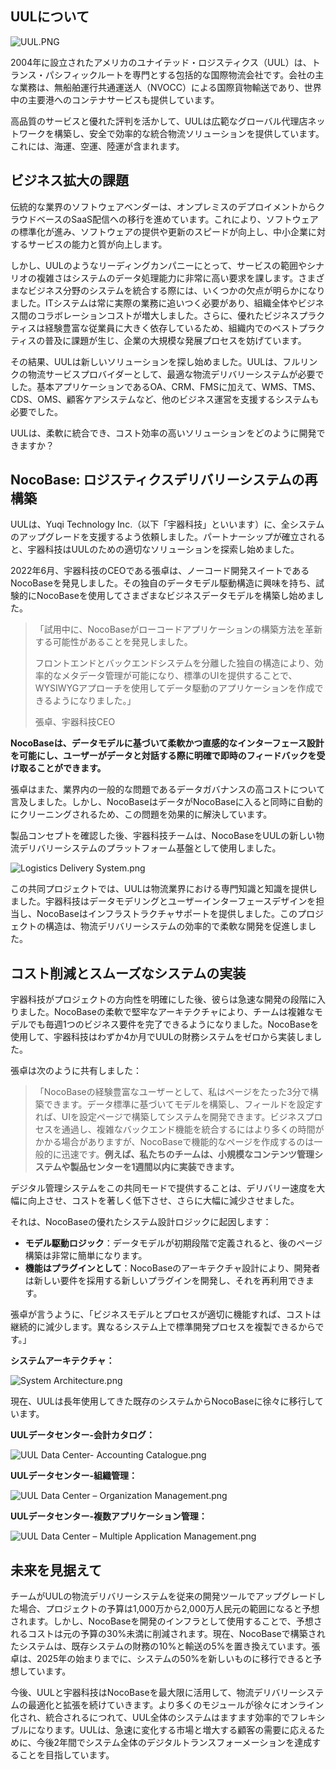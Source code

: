 ## **UULについて**

![UUL.PNG](https://static-docs.nocobase.com/aa09bbe19987331f8e2cf9331c9b141f.PNG)

2004年に設立されたアメリカのユナイテッド・ロジスティクス（UUL）は、トランス・パシフィックルートを専門とする包括的な国際物流会社です。会社の主な業務は、無船舶運行共通運送人（NVOCC）による国際貨物輸送であり、世界中の主要港へのコンテナサービスも提供しています。

高品質のサービスと優れた評判を活かして、UULは広範なグローバル代理店ネットワークを構築し、安全で効率的な統合物流ソリューションを提供しています。これには、海運、空運、陸運が含まれます。

## **ビジネス拡大の課題**

伝統的な業界のソフトウェアベンダーは、オンプレミスのデプロイメントからクラウドベースのSaaS配信への移行を進めています。これにより、ソフトウェアの標準化が進み、ソフトウェアの提供や更新のスピードが向上し、中小企業に対するサービスの能力と質が向上します。

しかし、UULのようなリーディングカンパニーにとって、サービスの範囲やシナリオの複雑さはシステムのデータ処理能力に非常に高い要求を課します。さまざまなビジネス分野のシステムを統合する際には、いくつかの欠点が明らかになりました。ITシステムは常に実際の業務に追いつく必要があり、組織全体やビジネス間のコラボレーションコストが増大しました。さらに、優れたビジネスプラクティスは経験豊富な従業員に大きく依存しているため、組織内でのベストプラクティスの普及に課題が生じ、企業の大規模な発展プロセスを妨げています。

その結果、UULは新しいソリューションを探し始めました。UULは、フルリンクの物流サービスプロバイダーとして、最適な物流デリバリーシステムが必要でした。基本アプリケーションであるOA、CRM、FMSに加えて、WMS、TMS、CDS、OMS、顧客ケアシステムなど、他のビジネス運営を支援するシステムも必要でした。

UULは、柔軟に統合でき、コスト効率の高いソリューションをどのように開発できますか？

## **NocoBase: ロジスティクスデリバリーシステムの再構築**

UULは、Yuqi Technology Inc.（以下「宇器科技」といいます）に、全システムのアップグレードを支援するよう依頼しました。パートナーシップが確立されると、宇器科技はUULのための適切なソリューションを探索し始めました。

2022年6月、宇器科技のCEOである張卓は、ノーコード開発スイートであるNocoBaseを発見しました。その独自のデータモデル駆動構造に興味を持ち、試験的にNocoBaseを使用してさまざまなビジネスデータモデルを構築し始めました。

> 「試用中に、NocoBaseがローコードアプリケーションの構築方法を革新する可能性があることを発見しました。
>
> フロントエンドとバックエンドシステムを分離した独自の構造により、効率的なメタデータ管理が可能になり、標準のUIを提供することで、WYSIWYGアプローチを使用してデータ駆動のアプリケーションを作成できるようになりました。」
>
> 張卓、宇器科技CEO

**NocoBaseは、データモデルに基づいて柔軟かつ直感的なインターフェース設計を可能にし、ユーザーがデータと対話する際に明確で即時のフィードバックを受け取ることができます。**

張卓はまた、業界内の一般的な問題であるデータガバナンスの高コストについて言及しました。しかし、NocoBaseはデータがNocoBaseに入ると同時に自動的にクリーニングされるため、この問題を効果的に解決しています。

製品コンセプトを確認した後、宇器科技チームは、NocoBaseをUULの新しい物流デリバリーシステムのプラットフォーム基盤として使用しました。

![Logistics Delivery System.png](https://static-docs.nocobase.com/3df4a386ebc8061302fb29e74bbf6ee5.png)

この共同プロジェクトでは、UULは物流業界における専門知識と知識を提供しました。宇器科技はデータモデリングとユーザーインターフェースデザインを担当し、NocoBaseはインフラストラクチャサポートを提供しました。このプロジェクトの構造は、物流デリバリーシステムの効率的で柔軟な開発を促進しました。

## **コスト削減とスムーズなシステムの実装**

宇器科技がプロジェクトの方向性を明確にした後、彼らは急速な開発の段階に入りました。NocoBaseの柔軟で堅牢なアーキテクチャにより、チームは複雑なモデルでも毎週1つのビジネス要件を完了できるようになりました。NocoBaseを使用して、宇器科技はわずか4か月でUULの財務システムをゼロから実装しました。

張卓は次のように共有しました：

> 「NocoBaseの経験豊富なユーザーとして、私はページをたった3分で構築できます。データ標準に基づいてモデルを構築し、フィールドを設定すれば、UIを設定ページで構築してシステムを開発できます。ビジネスプロセスを通過し、複雑なバックエンド機能を統合するにはより多くの時間がかかる場合がありますが、NocoBaseで機能的なページを作成するのは一般的に迅速です。**例えば、私たちのチームは、小規模なコンテンツ管理システムや製品センターを1週間以内に実装できます。**  

デジタル管理システムをこの共同モードで提供することは、デリバリー速度を大幅に向上させ、コストを著しく低下させ、さらに大幅に減少させました。

それは、NocoBaseの優れたシステム設計ロジックに起因します：

* **モデル駆動ロジック**：データモデルが初期段階で定義されると、後のページ構築は非常に簡単になります。
* **機能はプラグインとして**：NocoBaseのアーキテクチャ設計により、開発者は新しい要件を採用する新しいプラグインを開発し、それを再利用できます。

張卓が言うように、「ビジネスモデルとプロセスが適切に機能すれば、コストは継続的に減少します。異なるシステム上で標準開発プロセスを複製できるからです。」

**システムアーキテクチャ：**

![System Architecture.png](https://static-docs.nocobase.com/45f5e5b4a1e0ef39f0db4f0077477222.png)

現在、UULは長年使用してきた既存のシステムからNocoBaseに徐々に移行しています。

**UULデータセンター-会計カタログ：**

![UUL Data Center- Accounting Catalogue.png](https://static-docs.nocobase.com/b0b0a342e0d5ddf70ab31300d8f38bd8.png)

**UULデータセンター-組織管理：**

![UUL Data Center – Organization Management.png](https://static-docs.nocobase.com/f64613f30feded735c07598b22c98087.png)

**UULデータセンター-複数アプリケーション管理：**

![UUL Data Center – Multiple Application Management.png](https://static-docs.nocobase.com/3524f9bf126d4b52da10894fe413c2e4.png)

## **未来を見据えて**

チームがUULの物流デリバリーシステムを従来の開発ツールでアップグレードした場合、プロジェクトの予算は1,000万から2,000万人民元の範囲になると予想されます。しかし、NocoBaseを開発のインフラとして使用することで、予想されるコストは元の予算の30%未満に削減されます。現在、NocoBaseで構築されたシステムは、既存システムの財務の10%と輸送の5%を置き換えています。張卓は、2025年の始まりまでに、システムの50%を新しいものに移行できると予想しています。

今後、UULと宇器科技はNocoBaseを最大限に活用して、物流デリバリーシステムの最適化と拡張を続けていきます。より多くのモジュールが徐々にオンライン化され、統合されるにつれて、UUL全体のシステムはますます効率的でフレキシブルになります。UULは、急速に変化する市場と増大する顧客の需要に応えるために、今後2年間でシステム全体のデジタルトランスフォーメーションを達成することを目指しています。